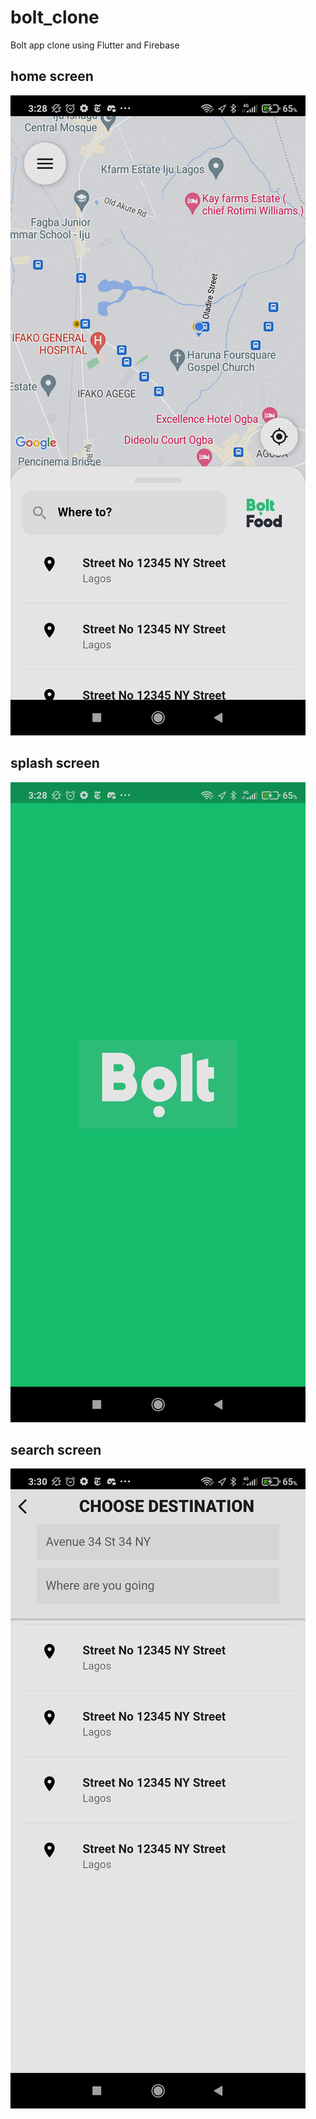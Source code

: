 # bolt_clone

Bolt app clone using
Flutter and Firebase
## home screen
![Alt text](https://github.com/parallelbox-lab/bolt_clone/blob/main/flutter_02.png?raw=true "Light Mode")
## splash screen
![Alt text](https://github.com/parallelbox-lab/bolt_clone/blob/main/flutter_03.png?raw=true "Light Mode")
## search screen
![Alt text](https://github.com/parallelbox-lab/bolt_clone/blob/main/flutter_05.png?raw=true "Light Mode")